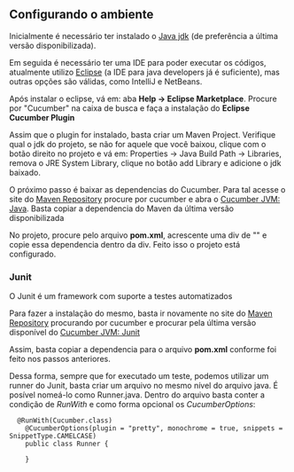 ## Configurando o ambiente

Inicialmente é necessário ter instalado o [Java jdk](https://www.oracle.com/java/technologies/downloads/) (de preferência a última versão disponibilizada).

Em seguida é necessário ter uma IDE para poder executar os códigos, atualmente utilizo [Eclipse](https://www.eclipse.org/downloads/) (a IDE para java developers já é suficiente), mas outras opções são válidas, como IntelliJ e NetBeans.

Após instalar o eclipse, vá em: aba **Help -> Eclipse Marketplace**. Procure por "Cucumber" na caixa de busca e faça a instalação do **Eclipse Cucumber Plugin**

Assim que o plugin for instalado, basta criar um Maven Project. Verifique qual o jdk do projeto, se não for aquele que você baixou, clique com o botão direito no projeto e vá em: Properties -> Java Build Path -> Libraries, remova o JRE System Library, clique no botão add Library e adicione o jdk baixado.

O próximo passo é baixar as dependencias do Cucumber. Para tal acesse o site do [Maven Repository](https://mvnrepository.com/search?q=cucumber) procure por cucumber e abra o [Cucumber JVM: Java](https://mvnrepository.com/artifact/io.cucumber/cucumber-java). Basta copiar a dependencia do Maven da última versão disponibilizada

No projeto, procure pelo arquivo **pom.xml**, acrescente uma div de "<dependences>" e copie essa dependencia dentro da div. Feito isso o projeto está configurado.


### Junit

O Junit é um framework com suporte a testes automatizados

Para fazer a instalação do mesmo, basta ir novamente no site do [Maven Repository](https://mvnrepository.com/search?q=cucumber) procurando por cucumber e procurar pela última versão disponível do [Cucumber JVM: Junit](https://mvnrepository.com/artifact/io.cucumber/cucumber-junit)

Assim, basta copiar a dependencia para o arquivo **pom.xml** conforme foi feito nos passos anteriores.

Dessa forma, sempre que for executado um teste, podemos utilizar um runner do Junit, basta criar um arquivo no mesmo nível do arquivo java. É posível nomeá-lo como Runner.java. Dentro do arquivo basta conter a condição de *RunWith* e como forma opcional os *CucumberOptions*:

      @RunWith(Cucumber.class)
	    @CucumberOptions(plugin = "pretty", monochrome = true, snippets = SnippetType.CAMELCASE)
	    public class Runner {

	    }
